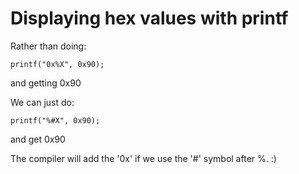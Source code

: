 # Displaying hex values with printf

Rather than doing:

	printf("0x%X", 0x90);

and getting 0x90

We can just do:

	printf("%#X", 0x90);
	
and get 0x90

The compiler will add the '0x' if we use the '#' symbol after %. :)
